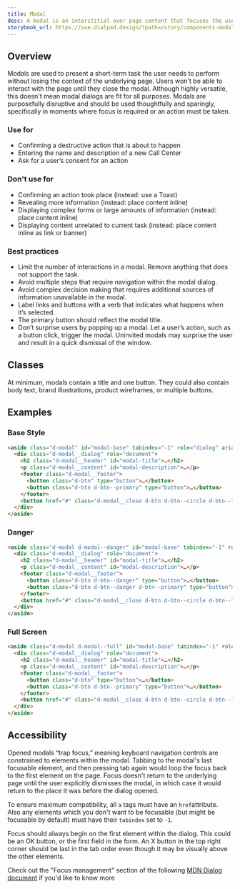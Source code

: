 ```yaml
---
title: Modal
desc: A modal is an interstitial over page content that focuses the user’s attention exclusively on one task or piece of information.
storybook_url: https://vue.dialpad.design/?path=/story/components-modal--default
---
```


## Overview
Modals are used to present a short-term task the user needs to perform without losing the context of the underlying page. Users won't be able to interact with the page until they close the modal.
Although highly versatile, this doesn't mean modal dialogs are fit for all purposes. Modals are purposefully disruptive and should be used thoughtfully and sparingly, specifically in moments where focus is required or an action must be taken.

<div class="xl:d-fd-column xl:d-flow0 xl:d-stack32 d-fl-col2 d-flow32 d-mt32 d-mb32">
  <div class="d-d-block d-px16 d-py24 d-bgc-green-100 d-bar4">
    <h3 class="d-mb16">
      <span class="d-fc-green-600 d-ps-relative d-t6">
        <icon-checkmark />
      </span>
      <span class="d-fw-bold d-fc-green-600">Use for</span>
    </h3>
    <ul class="d-fs14 d-stack8 d-pr24">
      <li>Confirming a destructive action that is about to happen</li>
      <li>Entering the name and description of a new Call Center</li>
      <li>Ask for a user’s consent for an action</li>
    </ul>
  </div>
  <div class="d-d-block d-px16 d-py24 d-bgc-red-100 d-bar4">
    <h3 class="d-mb16">
      <span class="d-fc-red-600 d-ps-relative d-t6">
        <icon-close />
      </span>
      <span class="d-fw-bold d-fc-red-600">Don't use for</span>
    </h3>
    <ul class="d-fs14 d-stack8 d-pr24">
      <li>Confirming an action took place (instead: use a Toast)</li>
      <li>Revealing more information (instead: place content inline)</li>
      <li>Displaying complex forms or large amounts of information (instead: place content inline)</li>
      <li>Displaying content unrelated to current task (instead: place content inline as link or banner)</li>
    </ul>
  </div>
</div>

### Best practices
- Limit the number of interactions in a modal. Remove anything that does not support the task.
- Avoid multiple steps that require navigation within the modal dialog.
- Avoid complex decision making that requires additional sources of information unavailable in the modal.
- Label links and buttons with a verb that indicates what happens when it’s selected.
- The primary button should reflect the modal title.
- Don’t surprise users by popping up a modal. Let a user’s action, such as a button click, trigger the modal. Uninvited modals may surprise the user and result in a quick dismissal of the window.

## Classes
At minimum, modals contain a title and one button. They could also contain body text, brand illustrations, product wireframes, or multiple buttons.

<component-class-table component-name="modal"></component-class-table>


## Examples
### Base Style
<code-well-header>
  <modal kind="base"></modal>
</code-well-header>

```html
<aside class="d-modal" id="modal-base" tabindex="-1" role="dialog" aria-labelledby="modal-title" aria-describedby="modal-description" aria-hidden="true">
  <div class="d-modal__dialog" role="document">
    <h2 class="d-modal__header" id="modal-title">…</h2>
    <p class="d-modal__content" id="modal-description">…</p>
    <footer class="d-modal__footer">
      <button class="d-btn" type="button">…</button>
      <button class="d-btn d-btn--primary" type="button">…</button>
    </footer>
    <button href="#" class="d-modal__close d-btn d-btn--circle d-btn--lg" aria-label="Close"><IconClose /></button>
  </div>
</aside>
```

### Danger
<code-well-header>
  <modal kind="danger"></modal>
</code-well-header>

```html
<aside class="d-modal d-modal--danger" id="modal-base" tabindex="-1" role="dialog" aria-labelledby="modal-title" aria-describedby="modal-description" aria-hidden="true">
  <div class="d-modal__dialog" role="document">
    <h2 class="d-modal__header" id="modal-title">…</h2>
    <p class="d-modal__content" id="modal-description">…</p>
    <footer class="d-modal__footer">
      <button class="d-btn d-btn--danger" type="button">…</button>
      <button class="d-btn d-btn--danger d-btn--primary" type="button">…</button>
    </footer>
    <button href="#" class="d-modal__close d-btn d-btn--circle d-btn--lg" aria-label="Close"><IconClose \></button>
  </div>
</aside>
```

### Full Screen
<code-well-header>
  <modal kind="full-screen"></modal>
</code-well-header>

```html
<aside class="d-modal d-modal--full" id="modal-base" tabindex="-1" role="dialog" aria-labelledby="modal-title" aria-describedby="modal-description" aria-hidden="true">
  <div class="d-modal__dialog" role="document">
    <h2 class="d-modal__header" id="modal-title">…</h2>
    <p class="d-modal__content" id="modal-description">…</p>
    <footer class="d-modal__footer">
      <button class="d-btn" type="button">…</button>
      <button class="d-btn d-btn--primary" type="button">…</button>
    </footer>
    <button href="#" class="d-modal__close d-btn d-btn--circle d-btn--lg" aria-label="Close"><IconClose \></button>
  </div>
</aside>
```

## Accessibility
Opened modals “trap focus,” meaning keyboard navigation controls are constrained to elements within the modal. Tabbing to the modal's last focusable element, and then pressing tab again would loop the focus back to the first element on the page. Focus doesn't return to the underlying page until the user explicitly dismisses the modal, in which case it would return to the place it was before the dialog opened.

To ensure maximum compatibility, all `a` tags must have an `href`attribute. Also any elements which you don't want to be focusable (but might be focusable by default) must have their `tabindex` set to `-1`.

Focus should always begin on the first element within the dialog. This could be an OK button, or the first field in the form. An X button in the top right corner should be last in the tab order even though it may be visually above the other elements.

Check out the "Focus management" section of the following <a href="https://developer.mozilla.org/en-US/docs/Web/Accessibility/ARIA/Roles/dialog_role#focus_management" class="d-link">MDN Dialog document</a> if you'd like to know more

<component-accessible-table component-name="modal"></component-accessible-table>

<script setup>
  import IconCheckmark from '@svgIcons/IconCheckmark.vue';
  import IconClose from '@svgIcons/IconClose.vue';
  import Modal from '@components/Modal.vue';
</script>
